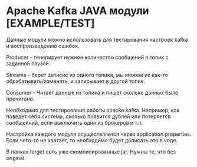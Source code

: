# Apache Kafka JAVA модули [EXAMPLE/TEST]
Данные модули можно использовать для тестирования
настроек kafka и воспроизведению ошибок.

Producer - генерирует нужное количество сообщений в топик с заданной паузой.

Streams - берет записис из одного топика, мы можем их как-то обрабатывать/изменять,
и записывает в другой топик.

Consumer - Читает данные из топика и пишет сколько данных было прочитано.

Необходимо для тестирования работы apacke kafka.
Например, как поведет себя система, сколько появится дублей или потеряется 
сообщейний, если выключить один из брокеров и т.п.

Настройка каждого модуля осуществляется через application.properties.
Если чего-то не хватает, то необходимо будет дописать это в коде.

В папках target есть уже скомпилированные jar. Нужны те, что без original.


